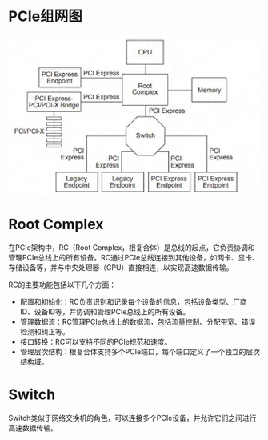 # PCIe组网图

![](assets/20250321_201521_image.png)

# Root Complex

在PCIe架构中，RC（Root Complex，根复合体）是总线的起点，它负责协调和管理PCIe总线上的所有设备。RC通过PCIe总线连接到其他设备，如网卡、显卡、存储设备等，并与中央处理器（CPU）直接相连，以实现高速数据传输。

RC的主要功能包括以下几个方面：

* 配置和初始化：RC负责识别和记录每个设备的信息，包括设备类型、厂商ID、设备ID等，并协调和管理PCIe总线上的所有设备。
* 管理数据流：RC管理PCIe总线上的数据流，包括流量控制、分配带宽、错误检测和纠正等。
* 接口转换：RC可以支持不同的PCIe规范和速度。
* 管理层次结构：根复合体支持多个PCIe端口，每个端口定义了一个独立的层次结构域。

# Switch

Switch类似于网络交换机的角色，可以连接多个PCIe设备，并允许它们之间进行高速数据传输。
